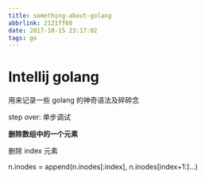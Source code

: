 ```yaml
---
title: something-about-golang
abbrlink: 2121ff68
date: 2017-10-15 23:17:02
tags: go
---
```


# Intellij golang

用来记录一些 golang 的神奇语法及碎碎念

step over: 单步调试

**删除数组中的一个元素**

删除 index 元素

n.inodes = append(n.inodes[:index], n.inodes[index+1:]...)


